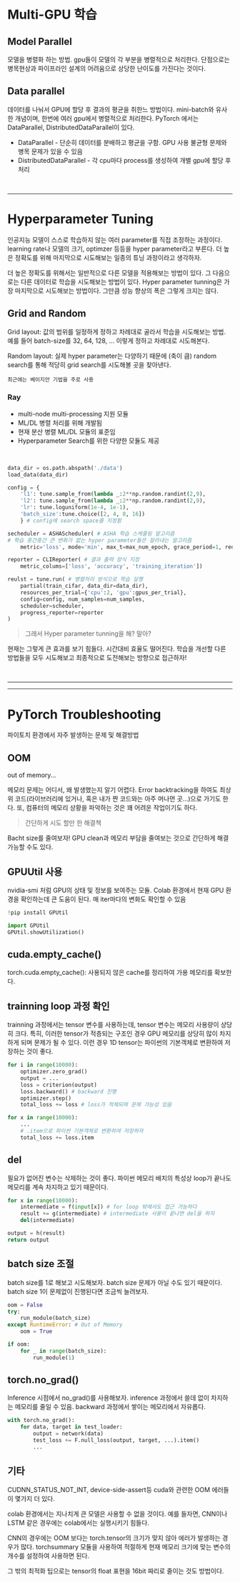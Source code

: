 # Multi-GPU 학습

## Model Parallel
모델을 병렬화 하는 방법. gpu들이 모델의 각 부분을 병렬적으로 처리한다. 단점으로는 병목현상과 파이프라인 설계의 어려움으로 상당한 난이도를 가진다는 것이다.

## Data parallel
데이터를 나눠서 GPU에 할당 후 결과의 평균을 취한느 방법이다. mini-batch와 유사한 개념이며, 한번에 여러 gpu에서 병렬적으로 처리한다.
PyTorch 에서는 DataParallel, DistributedDataParallel이 있다.

- DataParallel - 단순히 데이터를 분배하고 평균을 구함. GPU 사용 불균형 문제와 병목 문제가 있을 수 있음
- DistributedDataParallel - 각 cpu마다 process를 생성하여 개별 gpu에 할당 후 처리

<br>
<hr>

# Hyperparameter Tuning
인공지능 모델이 스스로 학습하지 않는 여러 parameter를 직접 조정하는 과정이다. learning rate나 모델의 크기, optimzer 등등을 hyper parameter라고 부른다. 더 높은 정확도를 위해 마지막으로 시도해보는 일종의 튜닝 과정이라고 생각하자.

더 높은 정확도를 위해서는 일반적으로 다른 모델을 적용해보는 방법이 있다. 그 다음으로는 다른 데이터로 학습을 시도해보는 방법이 있다. Hyper parameter tunning은 가장 마지막으로 시도해보는 방법이다. 그만큼 성능 향상의 폭은 그렇게 크지는 않다.

## Grid and Random
Grid layout: 값의 범위를 일정하게 정하고 차례대로 골라서 학습을 시도해보는 방법. 예를 들어 batch-size를 32, 64, 128, ... 이렇게 정하고 차례대로 시도해본다.

Random layout: 실제 hyper parameter는 다양하기 때문에 (축이 큼) random search를 통해 적당히 grid search를 시도해볼 곳을 찾아낸다.

`최근에는 베이지안 기법을 주로 사용`

### Ray
- multi-node multi-processing 지원 모듈
- ML/DL 병렬 처리를 위해 개발됨
- 현재 분산 병렬 ML/DL 모듈의 표준임
- Hyperparameter Search를 위한 다양한 모듈도 제공

</br>

```python
data_dir = os.path.abspath('./data')
load_data(data_dir)

config = {
    'l1': tune.sample_from(lambda _:2**np.random.randint(2,9),
    'l2': tune.sample_from(lambda _:2**np.random.randint(2,9),
    'lr': tune.loguniform(1e-4, 1e-1),
    'batch_size':tune.choice([2, 4, 8, 16])
    } # config에 search space를 지정함

secheduler = ASHAScheduler( # ASHA 학습 스케줄링 알고리즘
# 학습 중간중간 큰 변화가 없는 hyper parameter들은 잘라내는 알고리즘
    metric='loss', mode='min', max_t=max_num_epoch, grace_period=1, reduction_factor=2)

reporter = CLIReporter( # 결과 출력 양식 지정
    metric_colums=['loss', 'accuracy', 'training_iteration'])

reulst = tune.run( # 병렬처리 방식으로 학습 실행
    partial(train_cifar, data_dir=data_dir),
    resources_per_trial={'cpu':2, 'gpu':gpus_per_trial},
    config=config, num_samples=num_samples,
    scheduler=scheduler,
    progress_reporter=reporter
)
```

> 그래서 Hyper parameter tunning을 해? 말아?

현재는 그렇게 큰 효과를 보기 힘들다. 시간대비 효율도 떨어진다. 학습을 개선할 다른 방법들을 모두 시도해보고 최종적으로 도전해보는 방향으로 접근하자!

<br>
<hr>
<hr>

# PyTorch Troubleshooting
파이토치 환경에서 자주 발생하는 문제 및 해결방법

## OOM
out of memory...

메모리 문제는 어디서, 왜 발생했는지 알기 어렵다. Error backtracking을 하여도 최상위 코드(라이브러리에 있거나, 혹은 내가 짠 코드와는 아주 머나먼 곳...)으로 가기도 한다. 또, 컴퓨터의 메모리 상황을 파악하는 것은 꽤 어려운 작업이기도 하다.

> 간단하게 시도 할만 한 해결책

Bacht size를 줄여보자! GPU clean과 메모리 부담을 줄여보는 것으로 간단하게 해결 가능할 수도 있다.

## GPUUtil 사용
nvidia-smi 처럼 GPU의 상태 및 정보를 보여주는 모듈. Colab 환경에서 현재 GPU 환경을 확인하는데 큰 도움이 된다. 매 iter마다의 변화도 확인할 수 있음

```python
!pip install GPUtil

import GPUtil
GPUtil.showUtilization()
```

## cuda.empty_cache()
torch.cuda.empty_cache(): 사용되지 않은 cache를 정리하여 가용 메모리를 확보한다.

## trainning loop 과정 확인
trainning 과정에서는 tensor 변수를 사용하는데, tensor 변수는 메모리 사용량이 상당히 크다. 특히, 이러한 tensor가 적층되는 구조인 경우 GPU 메모리를 상당히 많이 차지하게 되며 문제가 될 수 있다. 이런 경우 1D tensor는 파이썬의 기본객체로 변환하여 저장하는 것이 좋다.

```python
for i in range(10000):
    optimizer.zero_grad()
    output = ...
    loss = criterion(output)
    loss.backward() # backward 진행
    optimizer.step()
    total_loss += loss # loss가 적체되며 문제 가능성 있음
```

```python
for x in range(10000):
    ...
    # .item으로 파이썬 기본객체로 변환하여 저장하자
    total_loss += loss.item
```

## del
필요가 없어진 변수는 삭제하는 것이 좋다. 파이썬 메모리 배치의 특성상 loop가 끝나도 메모리를 계속 차지하고 있기 때문이다.

```python
for x in range(10000):
    intermediate = f(input[x]) # for loop 밖에서도 접근 가능하다
    result += g(intermediate) # intermediate 사용이 끝나면 del을 하자
    del(intermediate)

output = h(result)
return output
```

## batch size 조절
batch size를 1로 해보고 시도해보자. batch size 문제가 아닐 수도 있기 때문이다. batch size 1이 문제없이 진행된다면 조금씩 늘려보자.

```python
oom = False
try:
    run_module(batch_size)
except RuntimeError: # Out of Memory
    oom = True

if oom:
    for _ in range(batch_size):
        run_module(1)
```

## torch.no_grad()
Inference 시점에서 no_grad()를 사용해보자. inference 과정에서 쓸데 없이 차지하는 메모리를 줄일 수 있음. backward 과정에서 쌓이는 메모리에서 자유롭다.

```python
with torch.no_grad():
    for data, target in test_loader:
        output = network(data)
        test_loss += F.null_loss(output, target, ...).item()
        ...
```

## 기타
CUDNN_STATUS_NOT_INT, device-side-assert등 cuda와 관련한 OOM 에러들이 몇가지 더 있다.

colab 환경에서는 지나치게 큰 모델은 사용할 수 없을 것이다. 예를 들자면, CNN이나 LSTM 같은 경우에는 colab에서는 실행시키기 힘들다.

CNN의 경우에는 OOM 보다는 torch.tensor의 크기가 맞지 않아 에러가 발생하는 경우가 많다. torchsummary 모듈을 사용하여 적절하게 현재 메모리 크기에 맞는 변수의 개수를 설정하여 사용하면 된다.

그 밖의 최적화 팁으로는 tensor의 float 표현을 16bit 짜리로 줄이는 것도 방법이다.